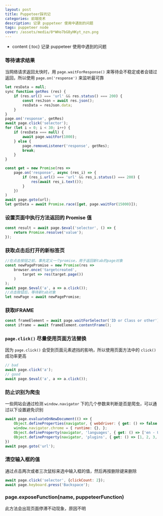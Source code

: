 ```yaml
---
layout: post
title: Puppeteer踩坑记
categories: 前端技术
description: 记录 puppeteer 使用中遇到的问题
tags: puppeteer node
cover: /assets/media/0*WHo7bG8yHKyt_nzn.png
---
```

* content
{:toc}
记录 puppeteer 使用中遇到的问题

### 等待请求结果

当网络请求返回太快时，用 `page.waitForResponse()` 来等待会不稳定或者会错过返回，所以使用 `page.on('response')` 来监听最可靠

```js
let resData = null;
sync function getRes (res) {
    if (res.url() === 'url' && res.status() === 200) {
        const resJson = await res.json();
        resData = resJson.data;
    }
}
page.on('response', getRes)
await page.click('selector');
for (let i = 0; i < 30; i++) {
    if (resData === null) {
        await page.waitFor(1000);
    } else {
        page.removeListener('response', getRes);
        break;
    }
}
```

```js
const get = new Promise(res =>
    page.on('response', async (res_i) => {
        if (res_i.url() === 'url' && res_i.status() === 200) {
            res(await res_i.text());
        }
    })
)
await page.goto(url);
let getData = await Promise.race([get, page.waitFor(15000)]);
```

### 设置页面中执行方法返回的 Promise 值

```js
const result = await page.$eval('selector', () => {
    return Promise.resolve('value');
});
```

### 获取点击后打开的新标签页

```js
//在点击按钮之前，事先定义一个promise，用于返回新tab的page对象
const newPagePromise = new Promise(res =>
    browser.once('targetcreated',
        target => res(target.page())
    )
);
await page.$eval('a', a => a.click());
//点击按钮后，等待新tab对象
let newPage = await newPagePromise;
```

### 获取IFRAME

```js
const frameElement = await page.waitForSelector('ID or Class or other');
const iframe = await frameElement.contentFrame();
```

### `page.click()` 尽量使用页面方法替换

因为 `page.click()` 会受到页面元素遮挡的影响，所以使用页面方法中的 `click()` 成功率更高

```js
// bad
await page.click('a');
// good
await page.$eval('a', a => a.click());
```

### 防止识别为爬虫

一些网站会通过检测 `window.navigator` 下的几个参数来判断是否是爬虫，可以通过以下设置避免识别

```js 
await page.evaluateOnNewDocument(() => {
    Object.defineProperties(navigator, { webdriver: { get: () => false } });
    window.navigator.chrome = { runtime: {}, };
    Object.defineProperty(navigator, 'languages', { get: () => ['en - US', 'en'] });
    Object.defineProperty(navigator, 'plugins', { get: () => [1, 2, 3, 4, 5, 6], });
})
await page.goto('url');
```

### 清空输入框的值

通过点击两次或者三次鼠标来选中输入框的值，然后再按删除键来删除

```js
await page.click('selector', {clickCount: 2});
await page.keyboard.press('Backspace');
```

### page.exposeFunction(name, puppeteerFunction)

此方法会出现页面停滞不动现象，原因不明



